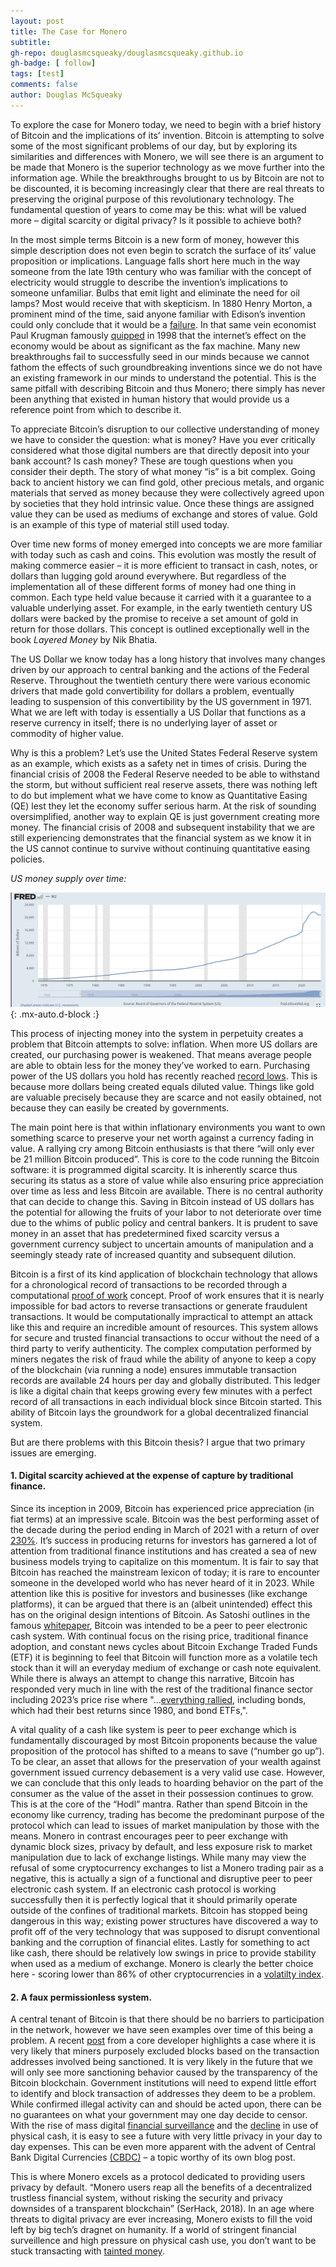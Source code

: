 ```yaml
---
layout: post
title: The Case for Monero
subtitle:
gh-repo: douglasmcsqueaky/douglasmcsqueaky.github.io
gh-badge: [ follow]
tags: [test]
comments: false
author: Douglas McSqueaky
---
```

To explore the case for Monero today, we need to begin with a brief history of Bitcoin and the implications of its’ invention. Bitcoin is attempting to solve some of the most significant problems of our day, but by exploring its similarities and differences with Monero, we will see there is an argument to be made that Monero is the superior technology as we move further into the information age. While the breakthroughs brought to us by Bitcoin are not to be discounted, it is becoming increasingly clear that there are real threats to preserving the original purpose of this revolutionary technology. The fundamental question of years to come may be this: what will be valued more – digital scarcity or digital privacy? Is it possible to achieve both?

In the most simple terms Bitcoin is a new form of money, however this simple description does not even begin to  scratch the surface of its’ value proposition or implications. Language falls short here much in the way someone from the late 19th century who was familiar with the concept of electricity would struggle to describe the invention’s implications to someone unfamiliar. Bulbs that emit light and eliminate the need for oil lamps? Most would receive that with skepticism. In 1880 Henry Morton, a prominent mind of the time, said anyone familiar with Edison’s invention could only conclude that it would be a [failure](https://chroniclingamerica.loc.gov/lccn/sn83030214/1880-01-01/ed-1/seq-4/ ). In that same vein economist Paul Krugman famously [quipped](https://www.snopes.com/fact-check/paul-krugman-internets-effect-economy/) in 1998 that the internet’s effect on the economy would be about as significant as the fax machine. Many new breakthroughs fail to successfully seed in our minds because we cannot fathom the effects of such groundbreaking inventions since we do not have an existing framework in our minds to understand the potential. This is the same pitfall with describing Bitcoin and thus Monero; there simply has never  been anything that existed in human history that would provide us a reference point from which to describe it. 

To appreciate Bitcoin’s disruption to our collective understanding of money we have to consider the question: what is money? Have you ever critically considered what those digital numbers are that directly deposit into your bank account? Is cash money? These are tough questions when you consider their depth. The story of what money “is” is a bit complex. Going back to ancient history we can find gold, other precious metals, and organic materials that served as money because they were collectively agreed upon by societies that they hold intrinsic value. Once these things are assigned value they can be used as mediums of exchange and stores of value. Gold is an example of this type of material still used today. 

Over time new forms of money emerged into concepts we are more familiar with today such as cash and coins. This evolution was mostly the result of making commerce easier – it is more efficient to transact in cash, notes, or dollars than lugging gold around everywhere. But regardless of the implementation all of these different forms of money had one thing in common. Each type held value because it carried with it a guarantee to a valuable underlying asset. For example, in the early twentieth century US dollars were backed by the promise to receive a set amount of gold in return for those dollars. This concept is outlined exceptionally well in the book _Layered Money_ by Nik Bhatia. 

The US Dollar we know today has a long history that involves many changes driven by our approach to central banking and the actions of the Federal Reserve. Throughout the twentieth century there were various economic drivers that made gold convertibility for dollars a problem, eventually leading to suspension of this convertibility by the US government in 1971. What we are left with today is essentially a US Dollar that functions as a reserve currency in itself; there is no underlying layer of asset or commodity of higher value. 

Why is this a problem? Let’s use the United States Federal Reserve system as an example, which exists as a safety net in times of crisis. During the financial crisis of 2008 the Federal Reserve needed to be able to withstand the storm, but without sufficient real reserve assets, there was nothing left to do but implement what we have come to know as Quantitative Easing (QE) lest they let the economy suffer serious harm. At the risk of sounding oversimplified, another way to explain QE is just government creating more money. The financial crisis of 2008 and subsequent instability that we are still experiencing demonstrates that the financial system as we know it in the US cannot continue to survive without continuing quantitative easing policies. 

_US money supply over time:_

![M2_Chart](/assets/img/m2screenshot.png){: .mx-auto.d-block :}

This process of injecting money into the system in perpetuity creates a problem that Bitcoin attempts to solve: inflation. When more US dollars are created, our purchasing power is weakened. That means average people are able to obtain less for the money they’ve worked to earn. Purchasing power of the US dollars you hold has recently reached [record lows](https://fred.stlouisfed.org/series/CUUR0000SA0R). This is because more dollars being created equals diluted value. Things like gold are valuable precisely because they are scarce and not easily obtained, not because they can easily be created by governments. 

The main point here is that within inflationary environments you want to own something scarce to preserve your net worth against a currency fading in value. A rallying cry among Bitcoin enthusiasts is that there “will only ever be 21 million Bitcoin produced”. This is core to the code running the Bitcoin software: it is programmed digital scarcity. It is inherently scarce thus securing its status as a store of value while also ensuring price appreciation over time as less and less Bitcoin are available. There is no central authority that can decide to change this. Saving in Bitcoin instead of US dollars has the potential for allowing the fruits of your labor to not deteriorate over time due to the whims of public policy and central bankers. It is prudent to save money in an asset that has predetermined fixed scarcity versus a government currency subject to uncertain amounts of manipulation and a seemingly steady rate of increased quantity and subsequent dilution. 

Bitcoin is a first of its kind application of blockchain technology that allows for a chronological record of transactions to be recorded through a computational [proof of work](https://bitcoin.org/en/bitcoin-paper) concept. Proof of work ensures that it is nearly impossible for bad actors to reverse transactions or generate fraudulent transactions. It would be computationally impractical to attempt an attack like this and require an incredible amount of resources. This system allows for secure and trusted financial transactions to occur without the need of a third party to verify authenticity. The complex computation performed by miners negates the risk of fraud while the ability of anyone to keep a copy of the blockchain (via running a node) ensures immutable transaction records are available 24 hours per day and globally distributed. This ledger is like a digital chain that keeps growing every few minutes with a perfect record of all transactions in each individual block since Bitcoin started. This ability of Bitcoin lays the groundwork for a global decentralized financial system.

But are there problems with this Bitcoin thesis? I argue that two primary issues are emerging.

#### 1. Digital scarcity achieved at the expense of capture by traditional finance.

Since its inception in 2009, Bitcoin has experienced price appreciation (in fiat terms) at an impressive scale. Bitcoin was the best performing asset of the decade during the period ending in March of 2021 with a return of over [230%](https://www.forbes.com/advisor/investing/cryptocurrency/bitcoin-price-history/). It’s success in producing returns for investors has garnered a lot of attention from traditional finance institutions and has created a sea of new business models trying to capitalize on this momentum. It is fair to say that Bitcoin has reached the mainstream lexicon of today; it is rare to encounter someone in the developed world who has never heard of it in 2023. While attention like this is positive for investors and businesses (like exchange platforms), it can be argued that there is an (albeit unintended) effect this has on the original design intentions of Bitcoin. As Satoshi outlines in the famous [whitepaper](https://bitcoin.org/en/bitcoin-paper), Bitcoin was intended to be a peer to peer electronic cash system. With continual focus on the rising price, traditional finance adoption, and constant news cycles about Bitcoin Exchange Traded Funds (ETF) it is beginning to feel that Bitcoin will function more as a volatile tech stock than it will an everyday medium of exchange or cash note equivalent. While there is always an attempt to change this narrative, Bitcoin has responded very much in line with the rest of the traditional finance sector including 2023’s price rise where "...[everything rallied](https://www.reuters.com/markets/us/us-etf-assets-hit-record-765-trillion-november-state-street-global-advisors-2023-12-01/), including bonds, which had their best returns since 1980, and bond ETFs,".

A vital quality of a cash like system is peer to peer exchange which is fundamentally discouraged by most Bitcoin proponents because the value proposition of the protocol has shifted to a means to save (“number go up”). To be clear, an asset that allows for the preservation of your wealth against government issued currency debasement is a very valid use case. However, we can conclude that this only leads to hoarding behavior on the part of the consumer as the value of the asset in their possession continues to grow. This is at the core of the “Hodl” mantra. Rather than spend Bitcoin in the economy like currency, trading has become the predominant purpose of the protocol which can lead to issues of market manipulation by those with the means. Monero in contrast encourages peer to peer exchange with dynamic block sizes, privacy by default, and less exposure risk to market manipulation due to lack of exchange listings. While many may view the refusal of some cryptocurrency exchanges to list a Monero trading pair as a negative, this is actually a sign of a functional and disruptive peer to peer electronic cash system. If an electronic cash protocol is working successfully then it is perfectly logical that it should primarily operate outside of the confines of traditional markets. Bitcoin has stopped being dangerous in this way; existing power structures have discovered a way to profit off of the very technology that was supposed to disrupt conventional banking and the corruption of financial elites. Lastly for something to act like cash, there should be relatively low swings in price to provide stability when used as a medium of exchange. Monero is clearly the better choice here - scoring lower than 86% of other cryptocurrencies in a [volatilty index](https://www.investorsobserver.com/news/crypto-update/monero-xmr-low-volatility-but-rising-thursday-is-it-time-to-cash-out-3).   

#### 2. A faux permissionless system.

A central tenant of Bitcoin is that there should be no barriers to participation in the network, however we have seen examples over time of this being a problem. A recent [post](https://b10c.me/observations/08-missing-sanctioned-transactions/) from a core developer highlights a case where it is very likely that miners purposely excluded blocks based on the transaction addresses involved being sanctioned. It is very likely in the future that we will only see more sanctioning behavior caused by the transparency of the Bitcoin blockchain. Government institutions will need to expend little effort to identify and block transaction of addresses they deem to be a problem. While confirmed illegal activity can and should be acted upon, there can be no guarantees on what your government may one day decide to censor. With the rise of mass digital [financial surveillance](https://www.cato.org/testimony/examining-consumer-financial-protection-bureaus-mass-data-collection-program#) and the [decline](https://news.gallup.com/poll/397718/americans-using-cash-less-often-foresee-cashless-society.aspx) in use of physical cash, it is easy to see a future with very little privacy in your day to day expenses. This can be even more apparent with the advent of Central Bank Digital Currencies [(CBDC)](https://www.federalreserve.gov/central-bank-digital-currency.htm) – a topic worthy of its own blog post. 

This is where Monero excels as a protocol dedicated to providing users privacy by default. “Monero users reap all the benefits of a decentralized trustless financial system, without risking the security and privacy downsides of a transparent blockchain” (SerHack, 2018). In an age where threats to digital privacy are ever increasing, Monero exists to fill the void left by big tech’s dragnet on humanity. If a world of stringent financial surveillence and high pressure on physical cash use, you don’t want to be stuck transacting with [tainted money](https://seekingalpha.com/article/4517801-bitcoin-series-10-tainted-money). 
